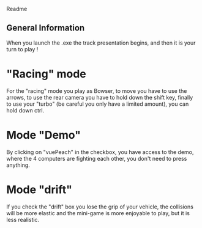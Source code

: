 Readme
## General Information
When you launch the .exe the track presentation begins, and then it is your turn to play ! 
# "Racing" mode
For the "racing" mode you play as Bowser, to move you have to use the arrows, to use the rear camera you have to hold down the shift key, finally to use your "turbo" (be careful you only have a limited amount), you can hold down ctrl. 
# Mode "Demo"
By clicking on "vuePeach" in the checkbox, you have access to the demo, where the 4 computers are fighting each other, you don't need to press anything. 
# Mode "drift"
If you check the "drift" box you lose the grip of your vehicle, the collisions will be more elastic and the mini-game is more enjoyable to play, but it is less realistic. 

